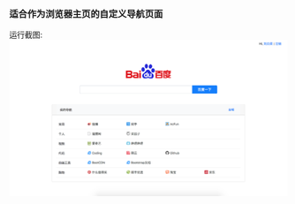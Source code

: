 ### 适合作为浏览器主页的自定义导航页面

运行截图:
![demo](https://raw.githubusercontent.com/liubaicai/navi-home/master/demo.png)